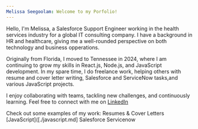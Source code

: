 ```yaml
---
Melissa Seegoolam: Welcome to my Porfolio!
---
```


Hello, I'm Melissa, a Salesforce Support Engineer working in the health services industry for a global IT consulting company. I have a background in HR and healthcare, giving me a well-rounded perspective on both technology and business opperations.

Originally from Florida, I moved to Tennessee in 2024, where I am continuing to grow my skills in React.js, Node.js, and JavaScript development. In my spare time, I do freelance work, helping others with resume and cover letter writing, Salesforce and ServiceNow tasks,and various JavaScript projects.

I enjoy collaborating with teams, tackling new challenges, and continuously learning. Feel free to connect with me on [LinkedIn](https://www.linkedin.com/in/melissa-seegoolam/)

Check out some examples of my work:
Resumes & Cover Letters
[JavaScript]([./javascript.md]
Salesforce
Servicenow
